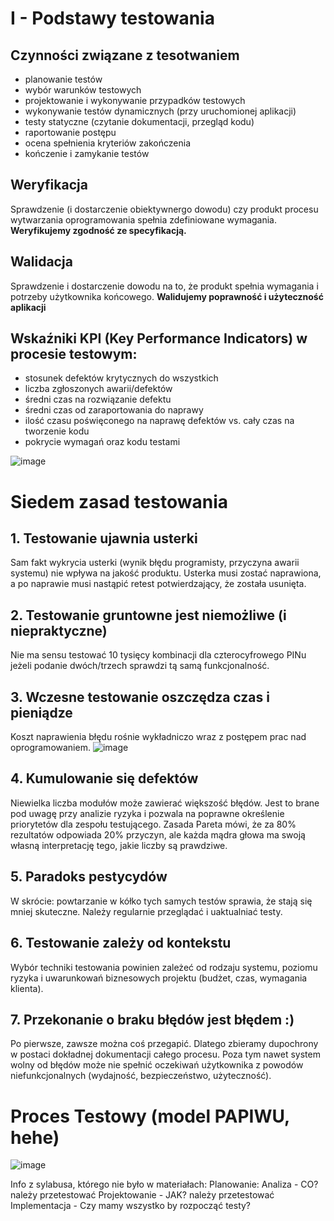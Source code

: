 # I - Podstawy testowania

## Czynności związane z tesotwaniem

- planowanie testów
- wybór warunków testowych
- projektowanie i wykonywanie przypadków testowych
- wykonywanie testów dynamicznych (przy uruchomionej aplikacji)
- testy statyczne (czytanie dokumentacji, przegląd kodu)
- raportowanie postępu
- ocena spełnienia kryteriów zakończenia
- kończenie i zamykanie testów

## Weryfikacja

Sprawdzenie (i dostarczenie obiektywnergo dowodu) czy produkt procesu wytwarzania oprogramowania spełnia zdefiniowane wymagania.
**Weryfikujemy zgodność ze specyfikacją.**

## Walidacja

Sprawdzenie i dostarczenie dowodu na to, że produkt spełnia wymagania i potrzeby użytkownika końcowego.
**Walidujemy poprawność i użyteczność aplikacji**

## Wskaźniki KPI (Key Performance Indicators) w procesie testowym:

- stosunek defektów krytycznych do wszystkich
- liczba zgłoszonych awarii/defektów
- średni czas na rozwiązanie defektu
- średni czas od zaraportowania do naprawy
- ilość czasu poświęconego na naprawę defektów vs. cały czas na tworzenie kodu
- pokrycie wymagań oraz kodu testami

![image](https://iili.io/4TJWUQ.jpg)

# Siedem zasad testowania

## 1. Testowanie ujawnia usterki

Sam fakt wykrycia usterki (wynik błędu programisty, przyczyna awarii systemu) nie wpływa na jakość produktu. Usterka musi zostać naprawiona, a po naprawie musi nastąpić retest potwierdzający, że została usunięta.

## 2. Testowanie gruntowne jest niemożliwe (i niepraktyczne)

Nie ma sensu testować 10 tysięcy kombinacji dla czterocyfrowego PINu jeżeli podanie dwóch/trzech sprawdzi tą samą funkcjonalność.

## 3. Wczesne testowanie oszczędza czas i pieniądze

Koszt naprawienia błędu rośnie wykładniczo wraz z postępem prac nad oprogramowaniem.
![image](https://iili.io/4T23yN.jpg)

## 4. Kumulowanie się defektów

Niewielka liczba modułów może zawierać większość błędów. Jest to brane pod uwagę przy analizie ryzyka i pozwala na poprawne określenie priorytetów dla zespołu testującego. Zasada Pareta mówi, że za 80% rezultatów odpowiada 20% przyczyn, ale każda mądra głowa ma swoją własną interpretację tego, jakie liczby są prawdziwe.

## 5. Paradoks pestycydów

W skrócie: powtarzanie w kółko tych samych testów sprawia, że stają się mniej skuteczne. Należy regularnie przeglądać i uaktualniać testy.

## 6. Testowanie zależy od kontekstu

Wybór techniki testowania powinien zależeć od rodzaju systemu, poziomu ryzyka i uwarunkowań biznesowych projektu (budżet, czas, wymagania klienta).

## 7. Przekonanie o braku błędów jest błędem :)

Po pierwsze, zawsze można coś przegapić. Dlatego zbieramy dupochrony w postaci dokładnej dokumentacji całego procesu. Poza tym nawet system wolny od błędów może nie spełnić oczekiwań użytkownika z powodów niefunkcjonalnych (wydajność, bezpieczeństwo, użyteczność). 

# Proces Testowy (model PAPIWU, hehe)

![image](https://iili.io/4TJCNt.jpg)

Info z sylabusa, którego nie było w materiałach:
Planowanie: Analiza - CO? należy przetestować
Projektowanie - JAK? należy przetestować
Implementacja - Czy mamy wszystko by rozpocząć testy?

